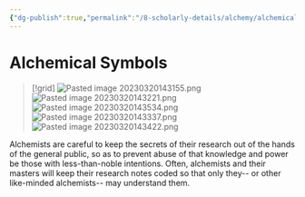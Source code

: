 ```yaml
---
{"dg-publish":true,"permalink":"/8-scholarly-details/alchemy/alchemical-symbols/","noteIcon":""}
---
```


# Alchemical Symbols

>[!grid]
>![Pasted image 20230320143155.png](/img/user/x.%20Assets/Attachments/Pasted%20image%2020230320143155.png)
>![Pasted image 20230320143221.png](/img/user/x.%20Assets/Attachments/Pasted%20image%2020230320143221.png)
>![Pasted image 20230320143534.png](/img/user/x.%20Assets/Attachments/Pasted%20image%2020230320143534.png)
>![Pasted image 20230320143337.png](/img/user/x.%20Assets/Attachments/Pasted%20image%2020230320143337.png)
>![Pasted image 20230320143422.png](/img/user/x.%20Assets/Attachments/Pasted%20image%2020230320143422.png)

Alchemists are careful to keep the secrets of their research out of the hands of the general public, so as to prevent abuse of that knowledge and power be those with less-than-noble intentions. Often, alchemists and their masters will keep their research notes coded so that only they-- or other like-minded alchemists-- may understand them.